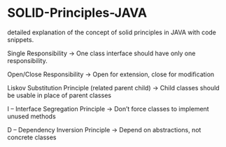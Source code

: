 # SOLID-Principles-JAVA

detailed explanation of the concept of solid principles in JAVA with code snippets.

Single Responsibility 
→ One class interface should have only one responsibility.

Open/Close Responsibility 
→ Open for extension, close for modification

Liskov Substitution Principle (related parent child)
→ Child classes should be usable in place of parent classes

I – Interface Segregation Principle
→ Don’t force classes to implement unused methods

D – Dependency Inversion Principle
→ Depend on abstractions, not concrete classes


